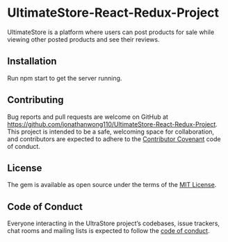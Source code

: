 # UltimateStore-React-Redux-Project

UltimateStore is a platform where users can post products for sale while viewing other posted products and see their reviews.

## Installation

Run npm start to get the server running.

## Contributing

Bug reports and pull requests are welcome on GitHub at https://github.com/jonathanwong110/UltimateStore-React-Redux-Project. This project is intended to be a safe, welcoming space for collaboration, and contributors are expected to adhere to the [Contributor Covenant](http://contributor-covenant.org) code of conduct.

## License

The gem is available as open source under the terms of the [MIT License](https://opensource.org/licenses/MIT).

## Code of Conduct
	
Everyone interacting in the UltraStore project’s codebases, issue trackers, chat rooms and mailing lists is expected to follow the [code of conduct](https://github.com/jonathanwong110/UltimateStore-React-Redux-Project/).